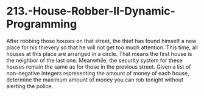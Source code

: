 # 213.-House-Robber-II-Dynamic-Programming
After robbing those houses on that street, the thief has found himself a new place for his thievery so that he will not get too much attention. This time, all houses at this place are arranged in a circle. That means the first house is the neighbor of the last one. Meanwhile, the security system for these houses remain the same as for those in the previous street.  Given a list of non-negative integers representing the amount of money of each house, determine the maximum amount of money you can rob tonight without alerting the police.
